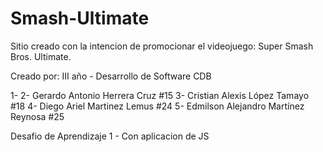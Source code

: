 # Smash-Ultimate
Sitio creado con la intencion de promocionar el videojuego: Super Smash Bros. Ultimate.

Creado por:
III año - Desarrollo de Software CDB

1- 
2- Gerardo Antonio Herrera Cruz #15
3- Cristian Alexis López Tamayo #18
4- Diego Ariel Martinez Lemus #24 
5- Edmilson Alejandro Martínez Reynosa #25

Desafio de Aprendizaje 1 - Con aplicacion de JS

